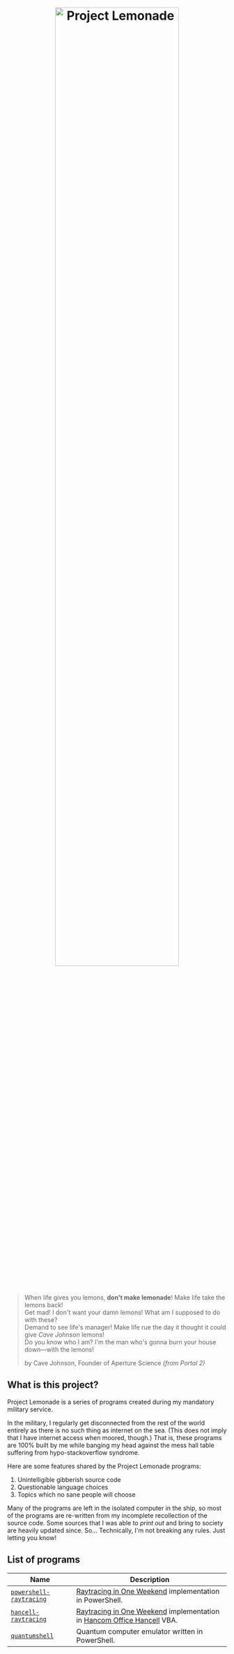 <h1 align="center"><img style="width: 75%;" src="https://user-images.githubusercontent.com/10833976/143869940-ce26e182-9570-4515-a79f-3da37a5385d4.png" alt="Project Lemonade"/></h1>

> When life gives you lemons, **don't make lemonade**! Make life take the lemons back! \
> Get mad! I don't want your damn lemons! What am I supposed to do with these? \
> Demand to see life's manager! Make life rue the day it thought it could give *Cave Johnson* lemons! \
> Do you know who I am? I'm the man who's gonna burn your house down—with the lemons!
> 
> by Cave Johnson, Founder of Aperture Science *(from Portal 2)*

## What is this project?

Project Lemonade is a series of programs created during my mandatory military service.

In the military, I regularly get disconnected from the rest of the world entirely as there is no such
thing as internet on the sea. (This does not imply that I have internet access when moored, though.)
That is, these programs are 100% built by me while banging my head against the mess hall table suffering
from hypo-stackoverflow syndrome.

Here are some features shared by the Project Lemonade programs:
1. Unintelligible gibberish source code
2. Questionable language choices
3. Topics which no sane people will choose

Many of the programs are left in the isolated computer in the ship, so most of the programs are re-written
from my incomplete recollection of the source code. Some sources that I was able to *print out* and bring to
society are heavily updated since. So... Technically, I'm not breaking any rules. Just letting you know!

## List of programs

| Name | Description |
| ---- | ----------- |
| [`powershell-raytracing`](https://github.com/RangHo/powershell-raytracing) | [Raytracing in One Weekend][1] implementation in PowerShell. |
| [`hancell-raytracing`](https://github.com/RangHo/hancell-raytracing) | [Raytracing in One Weekend][1] implementation in [Hancom Office Hancell][2] VBA. |
| [`quantumshell`](https://github.com/RangHo/quantumshell) | Quantum computer emulator written in PowerShell. |

[1]: https://raytracing.github.io/books/RayTracingInOneWeekend.html
[2]: https://www.hancom.com/product/productWindowsMain.do?gnb0=23&gnb1=29
